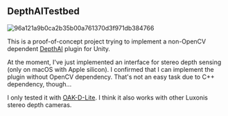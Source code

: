 DepthAITestbed
--------------

![96a121a9b0ca2b35b00a761370d3f971db384766](https://user-images.githubusercontent.com/343936/147397155-7a6f984a-4c58-4578-8e2e-ea1fb49d2872.gif)

This is a proof-of-concept project trying to implement a non-OpenCV dependent
[DepthAI] plugin for Unity.

[DepthAI]: https://docs.luxonis.com/en/latest/

At the moment, I've just implemented an interface for stereo depth sensing
(only on macOS with Apple silicon). I confirmed that I can implement the plugin
without OpenCV dependency. That's not an easy task due to C++ dependency,
though...

I only tested it with [OAK-D-Lite]. I think it also works with other Luxonis
stereo depth cameras.

[OAK-D-Lite]: 
  https://www.kickstarter.com/projects/opencv/opencv-ai-kit-oak-depth-camera-4k-cv-edge-object-detection
